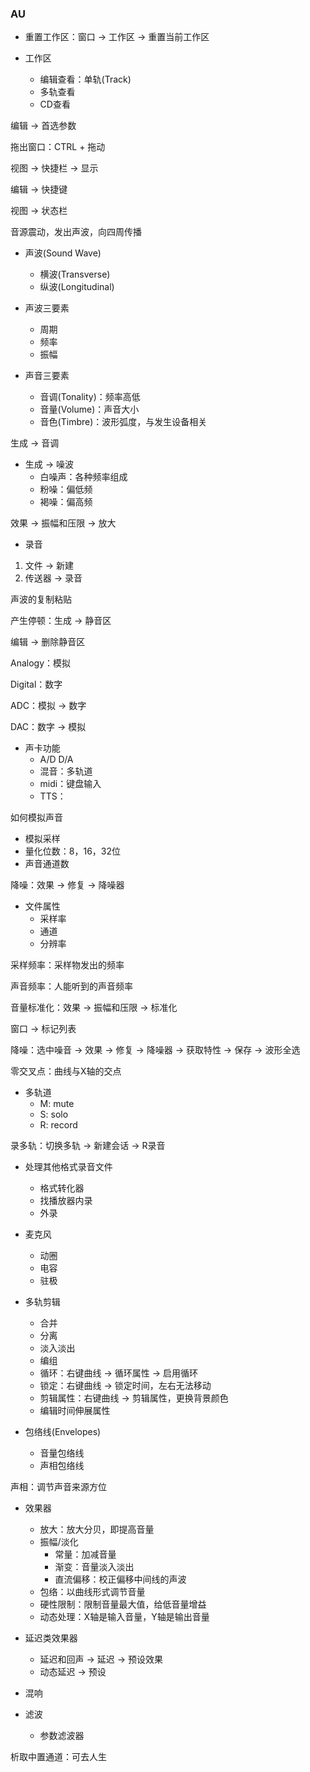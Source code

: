 ### AU

- 重置工作区：窗口 -> 工作区 -> 重置当前工作区

- 工作区
  - 编辑查看：单轨(Track)
  - 多轨查看
  - CD查看



编辑 -> 首选参数



拖出窗口：CTRL + 拖动



视图 -> 快捷栏 -> 显示



编辑 -> 快捷键



视图 -> 状态栏



音源震动，发出声波，向四周传播



- 声波(Sound Wave)
  - 横波(Transverse)
  - 纵波(Longitudinal)

- 声波三要素
  - 周期
  - 频率
  - 振幅

- 声音三要素
  - 音调(Tonality)：频率高低
  - 音量(Volume)：声音大小
  - 音色(Timbre)：波形弧度，与发生设备相关



生成 -> 音调



- 生成 -> 噪波
  - 白噪声：各种频率组成
  - 粉噪：偏低频
  - 褐噪：偏高频



效果 -> 振幅和压限  -> 放大



- 录音

1. 文件 -> 新建
2. 传送器 -> 录音



声波的复制粘贴



产生停顿：生成 -> 静音区



编辑 -> 删除静音区



Analogy：模拟

Digital：数字

ADC：模拟 -> 数字

DAC：数字 -> 模拟



- 声卡功能
  - A/D D/A
  - 混音：多轨道
  - midi：键盘输入
  - TTS：



如何模拟声音

- 模拟采样
- 量化位数：8，16，32位
- 声音通道数



降噪：效果 -> 修复 -> 降噪器



- 文件属性
  - 采样率
  - 通道
  - 分辨率



采样频率：采样物发出的频率

声音频率：人能听到的声音频率



音量标准化：效果 -> 振幅和压限 -> 标准化



窗口 -> 标记列表



降噪：选中噪音 -> 效果 -> 修复 -> 降噪器 -> 获取特性 -> 保存 -> 波形全选



零交叉点：曲线与X轴的交点



- 多轨道
  - M: mute
  - S: solo
  - R: record



录多轨：切换多轨 -> 新建会话 -> R录音



- 处理其他格式录音文件
  - 格式转化器
  - 找播放器内录
  - 外录



- 麦克风
  - 动圈
  - 电容
  - 驻极



- 多轨剪辑
  - 合并
  - 分离
  - 淡入淡出
  - 编组
  - 循环：右键曲线 -> 循环属性 -> 启用循环
  - 锁定：右键曲线 -> 锁定时间，左右无法移动
  - 剪辑属性：右键曲线 -> 剪辑属性，更换背景颜色
  - 编辑时间伸展属性



- 包络线(Envelopes)
  - 音量包络线
  - 声相包络线



声相：调节声音来源方位



- 效果器
  - 放大：放大分贝，即提高音量
  - 振幅/淡化
    - 常量：加减音量
    - 渐变：音量淡入淡出
    - 直流偏移：校正偏移中间线的声波
  - 包络：以曲线形式调节音量
  - 硬性限制：限制音量最大值，给低音量增益
  - 动态处理：X轴是输入音量，Y轴是输出音量



- 延迟类效果器
  - 延迟和回声 -> 延迟 -> 预设效果
  - 动态延迟 -> 预设

- 混响

- 滤波
  - 参数滤波器



析取中置通道：可去人生
